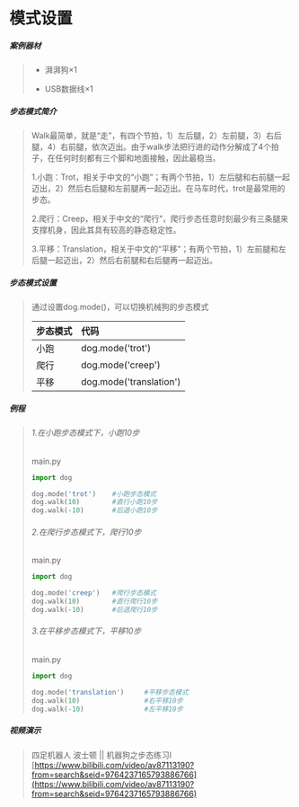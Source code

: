 # 模式设置

##### 案例器材

>* 湃湃狗×1
>
>* USB数据线×1
>

##### 步态模式简介

>Walk最简单，就是“走”，有四个节拍，1）左后腿，2）左前腿，3）右后腿，4）右前腿，依次迈出。由于walk步法把行进的动作分解成了4个拍子，在任何时刻都有三个脚和地面接触，因此最稳当。
>
>1.小跑：Trot，相关于中文的“小跑”；有两个节拍，1）左后腿和右前腿一起迈出，2）然后右后腿和左前腿再一起迈出。在马车时代，trot是最常用的步态。
>
>2.爬行：Creep，相关于中文的“爬行”，爬行步态任意时刻最少有三条腿来支撑机身，因此其具有较高的静态稳定性。
>
>3.平移：Translation，相关于中文的“平移”；有两个节拍，1）左前腿和左后腿一起迈出，2）然后右前腿和右后腿再一起迈出。

##### 步态模式设置

>通过设置dog.mode()，可以切换机械狗的步态模式
>
>| 步态模式 | 代码                    |
>| :------- | :---------------------- |
>| 小跑     | dog.mode('trot')        |
>| 爬行     | dog.mode('creep')       |
>| 平移     | dog.mode('translation') |
>

##### 例程

>###### 1.在小跑步态模式下，小跑10步
>
>main.py
>
>```python
>import dog
>
>dog.mode('trot')    #小跑步态模式
>dog.walk(10)        #直行小跑10步
>dog.walk(-10)       #后退小跑10步
>```
>###### 2.在爬行步态模式下，爬行10步
>
>main.py
>
>```python
>import dog
>
>dog.mode('creep')   #爬行步态模式
>dog.walk(10)        #直行爬行10步
>dog.walk(-10)       #后退爬行10步
>```
>###### 3.在平移步态模式下，平移10步
>
>main.py
>
>```python
>import dog
>
>dog.mode('translation')     #平移步态模式
>dog.walk(10)                #右平移10步
>dog.walk(-10)               #左平移10步
>```

##### 视频演示

>四足机器人 波士顿 || 机器狗之步态练习Ⅰ
>[https://www.bilibili.com/video/av87113190?from=search&seid=9764237165793886766](https://www.bilibili.com/video/av87113190?from=search&seid=9764237165793886766)
